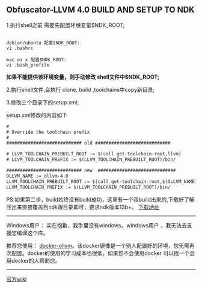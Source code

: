 ## Obfuscator-LLVM 4.0 BUILD AND SETUP TO NDK 

1.执行shell之前 需要先配置环境变量$NDK_ROOT;

``` shell

debian/ubuntu 配置$NDK_ROOT:  
vi .bashrc

mac os x 配置$NDK_ROOT:
vi .bash_profile

```


**如果不能提供该环境变量，则手动修改 shell文件中$NDK_ROOT;**


2.执行shell文件,会执行 clone, build ,toolchains中copy新目录;

3.修改三个目录下的setup.xml;
 
setup.xml修改的内容如下

``` xml
#
# Override the toolchain prefix
#
############################ old ############################

# LLVM_TOOLCHAIN_PREBUILT_ROOT := $(call get-toolchain-root,llvm)
# LLVM_TOOLCHAIN_PREFIX := $(LLVM_TOOLCHAIN_PREBUILT_ROOT)/bin/

############################ new  #############################
OLLVM_NAME := ollvm-4.0
LLVM_TOOLCHAIN_PREBUILT_ROOT := $(call get-toolchain-root,$(OLLVM_NAME))
LLVM_TOOLCHAIN_PREFIX := $(LLVM_TOOLCHAIN_PREBUILT_ROOT)/bin/
```


PS:如果第二步，build始终没有build成功，这里有一个我build出来的,下载好了解压出来直接覆盖到ndk跟目录即可，要求ndk版本13b+。
[下载地址](https://www.dropbox.com/s/rvqrrb9g8a1y8jt/Obfuscator-LLVM4.0_NDK.7z?dl=0)



-------------

Windows用户：
实在抱歉，我手里没有windows。windows用户 ，我无法去支援您编译这个库。


推荐您使用： [docker-ollvm](https://github.com/nickdiego/docker-ollvm)。该docker镜像是一个别人配置好的环境，您无需再次配置。docker的使用的学习成本也很低，如果您不会使用docker 可以找一个会用docker的人帮助您。

-----
[官方wiki](https://github.com/obfuscator-llvm/obfuscator/wiki/Installation#how-to-use-it)
